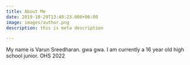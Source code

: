 ```yaml
---
title: About Me
date: 2019-10-29T13:49:23.000+06:00
image: images/author.png
description: this is meta description

---
```

My name is Varun Sreedharan. gwa gwa. I am currently a 16 year old high school junior. OHS 2022